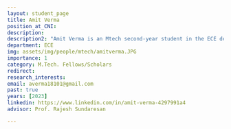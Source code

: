 ```yaml
---
layout: student_page
title: Amit Verma
position_at_CNI: 
description: 
description2: "Amit Verma is an Mtech second-year student in the ECE department ,IISc bangalore. He completed his B. Tech from IIIT Naya Raipur. Currently, he is working on a project on Short term unfairness in decentralized WiFi systems Under the guidance of Prof Rajesh Sundaresan and Prof Anurag Kumar."
department: ECE
img: assets/img/people/mtech/amitverma.JPG
importance: 1
category: M.Tech. Fellows/Scholars
redirect: 
research_interests: 
email: averma18101@gmail.com
past: true
years: [2023]
linkedin: https://www.linkedin.com/in/amit-verma-4297991a4
advisor: Prof. Rajesh Sundaresan

---
```

